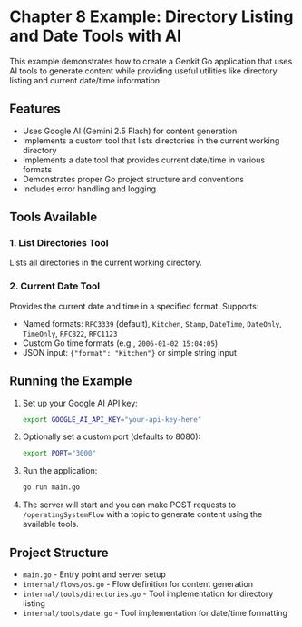 # Chapter 8 Example: Directory Listing and Date Tools with AI

This example demonstrates how to create a Genkit Go application that uses AI tools to generate content while providing useful utilities like directory listing and current date/time information.

## Features

- Uses Google AI (Gemini 2.5 Flash) for content generation
- Implements a custom tool that lists directories in the current working directory
- Implements a date tool that provides current date/time in various formats
- Demonstrates proper Go project structure and conventions
- Includes error handling and logging

## Tools Available

### 1. List Directories Tool
Lists all directories in the current working directory.

### 2. Current Date Tool
Provides the current date and time in a specified format. Supports:
- Named formats: `RFC3339` (default), `Kitchen`, `Stamp`, `DateTime`, `DateOnly`, `TimeOnly`, `RFC822`, `RFC1123`
- Custom Go time formats (e.g., `2006-01-02 15:04:05`)
- JSON input: `{"format": "Kitchen"}` or simple string input

## Running the Example

1. Set up your Google AI API key:
   ```bash
   export GOOGLE_AI_API_KEY="your-api-key-here"
   ```

2. Optionally set a custom port (defaults to 8080):
   ```bash
   export PORT="3000"
   ```

3. Run the application:
   ```bash
   go run main.go
   ```

4. The server will start and you can make POST requests to `/operatingSystemFlow` with a topic to generate content using the available tools.

## Project Structure

- `main.go` - Entry point and server setup
- `internal/flows/os.go` - Flow definition for content generation
- `internal/tools/directories.go` - Tool implementation for directory listing
- `internal/tools/date.go` - Tool implementation for date/time formatting